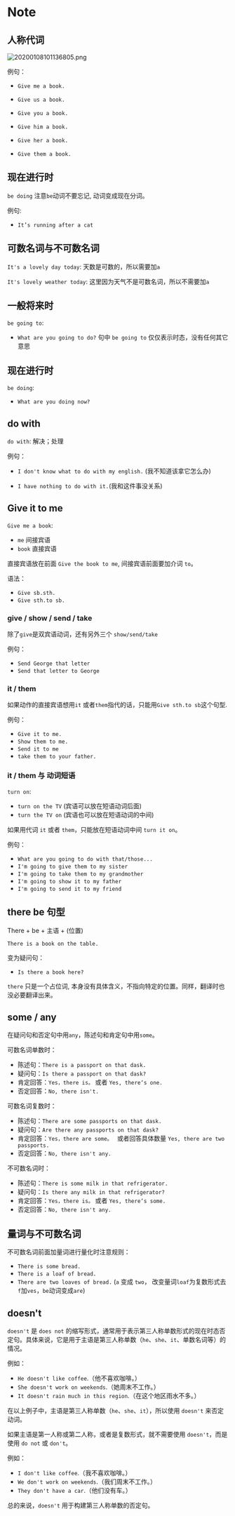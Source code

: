 # Note

## 人称代词

![20200108101136805.png](https://i.postimg.cc/ZRfjp3Jv/20200108101136805.png)

例句：

- `Give me a book.`

- `Give us a book.`

- `Give you a book.`

- `Give him a book.`

- `Give her a book.`

- `Give them a book.`

## 现在进行时

`be doing` 注意`be`动词不要忘记, 动词变成现在分词。

例句:

  - `It’s running after a cat`


## 可数名词与不可数名词

`It's a lovely day today`: 天数是可数的，所以需要加`a`

`It's lovely weather today`: 这里因为天气不是可数名词，所以不需要加`a`

## 一般将来时

`be going to`: 
  - `What are you going to do?` 句中 `be going to` 仅仅表示时态，没有任何其它意思

## 现在进行时

`be doing`:
  - `What are you doing now?`

## do with

`do with`: 解决；处理

例句：
  - `I don't know what to do with my english.` (我不知道该拿它怎么办)

  - `I have nothing to do with it.`(我和这件事没关系)

## Give it to me

`Give me a book`: 
  - `me` 间接宾语
  - `book` 直接宾语

直接宾语放在前面 `Give the book to me`, 间接宾语前面要加介词 `to`。

语法：
  - `Give sb.sth.`
  - `Give sth.to sb.`

### give / show / send / take

除了`give`是双宾语动词，还有另外三个 `show/send/take`

例句：
  - `Send George that letter`
  - `Send that letter to George`

### it / them

如果动作的直接宾语想用`it` 或者`them`指代的话，只能用`Give sth.to sb`这个句型.

例句：
  - `Give it to me.`
  - `Show them to me.`
  - `Send it to me`
  - `take them to your father.`

### it / them 与 动词短语

`turn on`:
  - `turn on the TV` (宾语可以放在短语动词后面)
  - `turn the TV on` (宾语也可以放在短语动词的中间)

如果用代词 `it` 或者 `them`，只能放在短语动词中间 `turn it on`。

例句：
  - `What are you going to do with that/those...`
  - `I'm going to give them to my sister`
  - `I'm going to take them to my grandmother`
  - `I'm going to show it to my father`
  - `I'm going to send it to my friend`

## there be 句型

There + be + 主语 + (位置)

`There is a book on the table.`

变为疑问句：
  - `Is there a book here?`

`there` 只是一个占位词, 本身没有具体含义，不指向特定的位置。同样，翻译时也没必要翻译出来。

## some / any

在疑问句和否定句中用`any`，陈述句和肯定句中用`some`。

可数名词单数时：
  - 陈述句：`There is a passport on that dask.`
  - 疑问句：`Is there a passport on that dask?`
  - 肯定回答：`Yes，there is。` 或者 `Yes, there‘s one.`
  - 否定回答：`No, there isn't.`

可数名词复数时：
  - 陈述句：`There are some passports on that dask.`
  - 疑问句：`Are there any passports on that dask?`
  - 肯定回答：`Yes，there are some。 ` 或者回答具体数量 `Yes, there are two passports.`
  - 否定回答：`No, there isn't any.`

不可数名词时：
  - 陈述句：`There is some milk in that refrigerator.`
  - 疑问句：`Is there any milk in that refrigerator?`
  - 肯定回答：`Yes，there is。` 或者 `Yes, there‘s some.`
  - 否定回答：`No, there isn't any.`

## 量词与不可数名词

不可数名词前面加量词进行量化时注意规则：

  - `There is some bread.`
  - `There is a loaf of bread.`
  - `There are two loaves of bread.` (`a` 变成 `two`， 改变量词`loaf`为复数形式去`f`加`ves`，`be`动词变成`are`)

## doesn't

`doesn't` 是 `does not` 的缩写形式，通常用于表示第三人称单数形式的现在时态否定句。具体来说，它是用于主语是第三人称单数（`he`、`she`、`it`、单数名词等）的情况。

例如：

  - `He doesn't like coffee`.（他不喜欢咖啡。）
  - `She doesn't work on weekends`.（她周末不工作。）
  - `It doesn't rain much in this region`.（在这个地区雨水不多。）

在以上例子中，主语是第三人称单数（`he`、`she`、`it`），所以使用 `doesn't` 来否定动词。

如果主语是第一人称或第二人称，或者是复数形式，就不需要使用 `doesn't`，而是使用 `do not` 或 `don't`。

例如：

  - `I don't like coffee`.（我不喜欢咖啡。）
  - `We don't work on weekends`.（我们周末不工作。）
  - `They don't have a car`.（他们没有车。）

总的来说，`doesn't` 用于构建第三人称单数的否定句。




